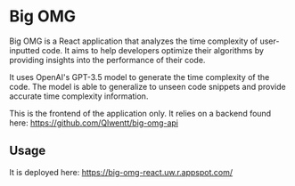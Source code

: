 # Big OMG

Big OMG is a React application that analyzes the time complexity of user-inputted code. It aims to help developers optimize their algorithms by providing insights into the performance of their code.

It uses OpenAI's GPT-3.5 model to generate the time complexity of the code. The model is able to generalize to unseen code snippets and provide accurate time complexity information.

This is the frontend of the application only. It relies on a backend found here:
https://github.com/Qlwentt/big-omg-api

## Usage

It is deployed here: https://big-omg-react.uw.r.appspot.com/
